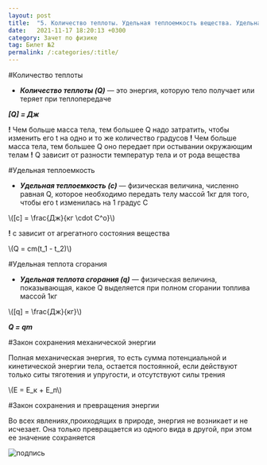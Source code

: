 ```yaml
---
layout: post
title:  "5. Количество теплоты. Удельная теплоемкость вещества. Удельная теплота сгорания топлива. Закон сохранения энергии в механических и тепловых процессах"
date:   2021-11-17 18:20:13 +0300
category: Зачет по физике 
tag: Билет №2
permalink: /:categories/:title/
---
```



#Количество теплоты

- ***Количество теплоты (Q)*** — это энергия, которую тело получает или теряет при теплопередаче

***[Q] = Дж***

**!** Чем больше масса тела, тем большее Q надо затратить, чтобы изменить его t на одно и то же количество градусов
**!** Чем больше масса тела, тем большее Q оно передает при остывании окружающим телам
**!** Q зависит от разности температур тела и от рода вещества

#Удельная теплоемкость

- ***Удельная теплоемкость (c)*** — физическая величина, численно равная Q, которое необходимо передать телу массой 1кг для того, чтобы его t изменилась на 1 градус C

<p>\([c] = \frac{Дж}{кг \cdot C^o}\)</p>  

**!** c зависит от агрегатного состояния вещества

<p>\(Q = cm(t_1 - t_2)\)</p>  

#Удельная теплота сгорания 

- ***Удельная теплота сгорания (q)*** — физическая величина, показывающая, какое Q выделяется при полном сгорании топлива массой 1кг

<p>\([q] = \frac{Дж}{кг}\)</p>  

***Q = qm***

#Закон сохранения механической энергии

Полная механическая энергия, то есть сумма потенциальной и кинетической энергии тела, остается постоянной, если действуют только ситы тяготения и упругости, и отсутствуют силы трения

<p>\(E = E_к + E_п\)</p>  

#Закон сохранения и превращения энергии 

Во всех явлениях,проиходящих в природе, энергия не возникает и не исчезает. Она только превращается из одного вида в другой, при этом ее значение сохраняется



![подпись](https://sun9-50.userapi.com/impg/Pbg2d7IJIAV36d86GbGyOSPX0QCNlD9YsvPINw/T1_ylEJpBHE.jpg?size=604x342&quality=95&sign=171cc69ae6a88461e9b0299fe6115464&type=album)

